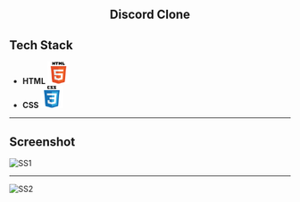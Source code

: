 <h2 align="center">Discord Clone</h2>

## Tech Stack

- **HTML <img src="https://raw.githubusercontent.com/devicons/devicon/master/icons/html5/html5-original-wordmark.svg" alt="html5" width="40" height="40"/>**
- **CSS <img src="https://raw.githubusercontent.com/devicons/devicon/master/icons/css3/css3-original-wordmark.svg" alt="css3" width="40" height="40"/>**

<hr>

## Screenshot

![SS1](https://user-images.githubusercontent.com/90305324/210138430-3bdd42b1-4629-4d1e-adaa-f0e9aa6452f9.png)

<hr>

![SS2](https://user-images.githubusercontent.com/90305324/210138454-3fbb8ddc-10b6-4dd3-9fb5-b994263c90e6.png)

